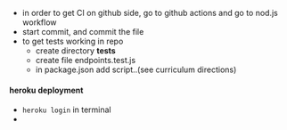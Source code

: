 * in order to get CI on github side, go to github actions and go to nod.js workflow
* start commit, and commit the file 
* to get tests working in repo
    * create directory __tests__
    * create file endpoints.test.js
    * in package.json add script..(see curriculum directions)

#### heroku deployment
* `heroku login` in terminal
* 